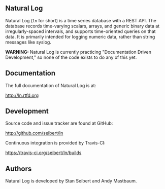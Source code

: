 Natural Log
-----------

Natural Log (`ln` for short) is a time series database with a REST API.  The
database records time-varying scalars, arrays, and generic binary data at
irregularly-spaced intervals, and supports time-oriented queries on that data.
It is primarily intended for logging numeric data, rather than string messages
like syslog.

**WARNING:** Natural Log is currently practicing "Documentation Driven
Development," so none of the code exists to do any of this yet.


Documentation
-------------

The full documentation of Natural Log is at:

http://ln.rtfd.org


Development
-----------

Source code and issue tracker are found at GitHub:

http://github.com/seibert/ln

Continuous integration is provided by Travis-CI:

https://travis-ci.org/seibert/ln/builds


Authors
-------

Natural Log is developed by Stan Seibert and Andy Mastbaum.
